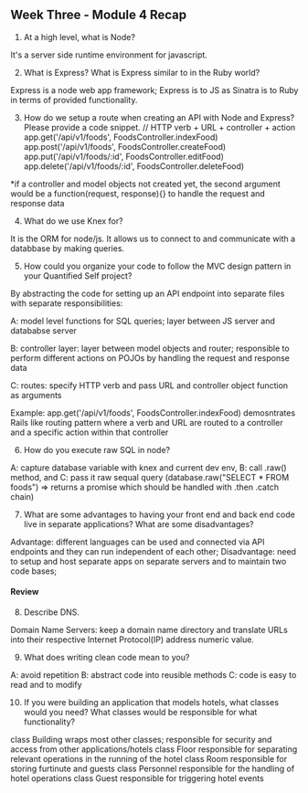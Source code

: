 ## Week Three - Module 4 Recap

1. At a high level, what is Node?

It's a server side runtime environment for javascript. 

2. What is Express? What is Express similar to in the Ruby world?

Express is a node web app framework; Express is to JS as Sinatra is to Ruby in terms of provided functionality. 

3. How do we setup a route when creating an API with Node and Express? Please provide a code snippet.
// HTTP verb + URL + controller + action
app.get('/api/v1/foods', FoodsController.indexFood)
app.post('/api/v1/foods', FoodsController.createFood)
app.put('/api/v1/foods/:id', FoodsController.editFood)
app.delete('/api/v1/foods/:id', FoodsController.deleteFood)

*if a controller and model objects not created yet, the second argument would be a function(request, response){} to handle the request and response data

4. What do we use Knex for?

It is the ORM for node/js. It allows us to connect to and communicate with a databbase by making queries. 

5. How could you organize your code to follow the MVC design pattern in your Quantified Self project?

By abstracting the code for setting up an API endpoint into separate files with separate responsibilities: 

A: model level functions for SQL queries; layer between JS server and datababse server

B: controller layer: layer between model objects and router; responsible to perform different actions on POJOs by handling the 
request and response data

C: routes: specify HTTP verb and pass URL and controller object function as arguments

Example: app.get('/api/v1/foods', FoodsController.indexFood) demosntrates Rails like routing pattern where a verb and URL are routed to a controller and a specific action within that controller

6. How do you execute raw SQL in node?

A: capture database variable with knex and current dev env, B: call .raw() method, and C: pass it raw sequal query 
(database.raw("SELECT * FROM foods") => returns a promise which should be handled with .then .catch chain)

7. What are some advantages to having your front end and back end code live in separate applications? What are some disadvantages?

Advantage: different languages can be used and connected via API endpoints and they can run independent of each other; 
Disadvantage: need to setup and host separate apps on separate servers and to maintain two code bases;

#### Review  

8. Describe DNS.

Domain Name Servers: keep a domain name directory and translate URLs into their respective Internet Protocol(IP) address numeric value. 

9. What does writing clean code mean to you?

A: avoid repetition
B: abstract code into reusible methods
C: code is easy to read and to modify

10. If you were building an application that models hotels, what classes would you need? What classes would be responsible for what functionality?

class Building wraps most other classes; responsible for security and access from other applications/hotels
class Floor responsible for separating relevant operations in the running of the hotel
class Room responsible for storing furtinute and guests
class Personnel responsible for the handling of hotel operations
class Guest responsible for triggering hotel events


